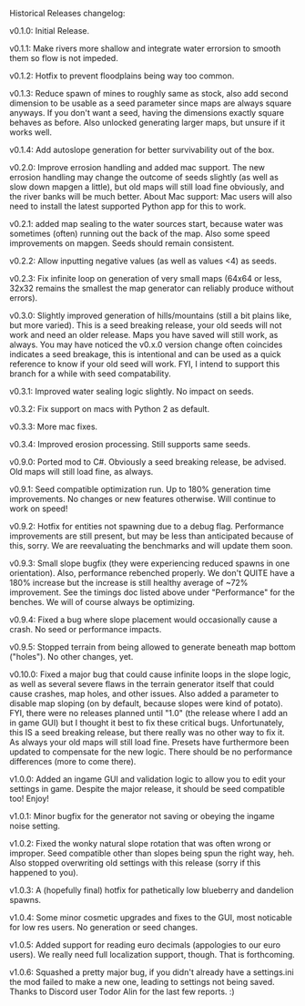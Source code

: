 Historical Releases changelog:

v0.1.0: Initial Release.

v0.1.1: Make rivers more shallow and integrate water errorsion to smooth them so flow is not impeded.

v0.1.2: Hotfix to prevent floodplains being way too common.

v0.1.3: Reduce spawn of mines to roughly same as stock, also add second dimension to be usable as a seed parameter since maps are always square anyways.  If you don't want a seed, having the dimensions exactly square behaves as before.  Also unlocked generating larger maps, but unsure if it works well.

v0.1.4: Add autoslope generation for better survivability out of the box.

v0.2.0: Improve errosion handling and added mac support.  The new errosion handling may change the outcome of seeds slightly (as well as slow down mapgen a little), but old maps will still load fine obviously, and the river banks will be much better.  About Mac support:  Mac users will also need to install the latest supported Python app for this to work.

v0.2.1: added map sealing to the water sources start, because water was sometimes (often) running out the back of the map.  Also some speed improvements on mapgen.  Seeds should remain consistent.

v0.2.2: Allow inputting negative values (as well as values <4) as seeds.

v0.2.3: Fix infinite loop on generation of very small maps (64x64 or less, 32x32 remains the smallest the map generator can reliably produce without errors).

v0.3.0: Slightly improved generation of hills/mountains (still a bit plains like, but more varied).  This is a seed breaking release, your old seeds will not work and need an older release.  Maps you have saved will still work, as always. You may have noticed the v0.x.0 version change often coincides indicates a seed breakage, this is intentional and can be used as a quick reference to know if your old seed will work.  FYI, I intend to support this branch for a while with seed compatability.
    
v0.3.1: Improved water sealing logic slightly.  No impact on seeds.

v0.3.2: Fix support on macs with Python 2 as default.

v0.3.3: More mac fixes.

v0.3.4: Improved erosion processing. Still supports same seeds.

v0.9.0: Ported mod to C#.  Obviously a seed breaking release, be advised.  Old maps will still load fine, as always.

v0.9.1: Seed compatible optimization run.  Up to 180% generation time improvements.  No changes or new features otherwise. Will continue to work on speed!

v0.9.2: Hotfix for entities not spawning due to a debug flag.  Performance improvements are still present, but may be less than anticipated because of this, sorry.  We are reevaluating the benchmarks and will update them soon.

v0.9.3: Small slope bugfix (they were experiencing reduced spawns in one orientation).  Also, performance rebenched properly.  We don't QUITE have a 180% increase but the increase is still healthy average of ~72% improvement.  See the timings doc listed above under "Performance" for the benches.  We will of course always be optimizing.

v0.9.4: Fixed a bug where slope placement would occasionally cause a crash.  No seed or performance impacts.

v0.9.5: Stopped terrain from being allowed to generate beneath map bottom ("holes").  No other changes, yet.

v0.10.0:  Fixed a major bug that could cause infinite loops in the slope logic, as well as several severe flaws in the terrain generator itself that could cause crashes, map holes, and other issues. Also added a parameter to disable map sloping (on by default, because slopes were kind of potato). FYI, there were no releases planned until "1.0" (the release where I add an in game GUI) but I thought it best to fix these critical bugs. Unfortunately, this IS a seed breaking release, but there really was no other way to fix it. As always your old maps will still load fine. Presets have furthermore been updated to compensate for the new logic. There should be no performance differences (more to come there).

v1.0.0:  Added an ingame GUI and validation logic to allow you to edit your settings in game. Despite the major release, it should be seed compatible too!  Enjoy!

v1.0.1:  Minor bugfix for the generator not saving or obeying the ingame noise setting.

v1.0.2:  Fixed the wonky natural slope rotation that was often wrong or improper. Seed compatible other than slopes being spun the right way, heh. Also stopped overwriting old settings with this release (sorry if this happened to you).

v1.0.3:  A (hopefully final) hotfix for pathetically low blueberry and dandelion spawns.

v1.0.4:  Some minor cosmetic upgrades and fixes to the GUI, most noticable for low res users. No generation or seed changes.

v1.0.5:  Added support for reading euro decimals (appologies to our euro users). We really need full localization support, though. That is forthcoming.

v1.0.6:  Squashed a pretty major bug, if you didn't already have a settings.ini the mod failed to make a new one, leading to settings not being saved. Thanks to Discord user Todor Alin for the last few reports. :)